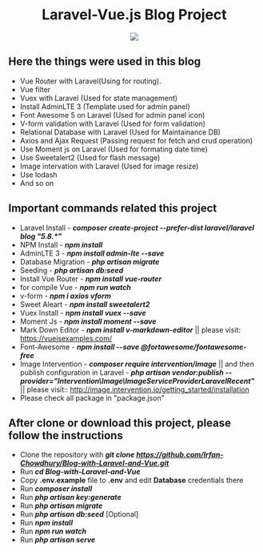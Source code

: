 <div align="center">
  
# Laravel-Vue.js Blog Project

</div>

<p align="center"><img src="https://miro.medium.com/max/640/1*FPKwlbwrWYmQ49FmMXu4Ug.png"></p>

## Here the things were used in this blog

- Vue Router with Laravel(Using for routing).
- Vue filter
- Vuex with Laravel (Used for state management)
- Install AdminLTE 3 (Template used for admin panel)
- Font Awesome 5 on Laravel (Used for admin panel icon)
- V-form validation with Laravel (Used for form validation)
- Relational Database with Laravel (Used for Maintainance DB)
- Axios and Ajax Request (Passing request for fetch and crud operation)
- Use Moment js on Laravel (Used for formating date time)
- Use Sweetalert2 (Used for flash message)
- Image intervation with Laravel (Used for image resize)
- Use lodash
- And so on

## Important commands related this project

- Laravel Install - **_composer create-project --prefer-dist laravel/laravel blog "5.8.*"_**
- NPM Install - **_npm install_**
- AdminLTE 3 - **_npm install admin-lte --save_**
- Database Migration - **_php artisan migrate_**
- Seeding - **_php artisan db:seed_**
- Install Vue Router - **_npm install vue-router_**
- for compile Vue - **_npm run watch_**
- v-form - **_npm i axios vform_**
- Sweet Aleart - **_npm install sweetalert2_**
- Vuex Install - **_npm install vuex --save_**
- Moment Js - **_npm install moment --save_**
- Mark Down Editor - **_npm install v-markdown-editor_** || please visit: https://vuejsexamples.com/
- Font-Awesome - **_npm install --save @fortawesome/fontawesome-free_** 
- Image Intervention - **_composer require intervention/image_**  || and then publish configuration in Laravel - **_php artisan vendor:publish --provider="Intervention\Image\ImageServiceProviderLaravelRecent"_** || please visit:: http://image.intervention.io/getting_started/installation
- Please check all package in "package.json"

## After clone or download this project, please follow the instructions

- Clone the repository with **_git clone https://github.com/Irfan-Chowdhury/Blog-with-Laravel-and-Vue.git_**
- Run **_cd Blog-with-Laravel-and-Vue_**
- Copy **.env.example** file to **.env** and edit **Database** credentials there
- Run **_composer install_**
- Run **_php artisan key:generate_**
- Run **_php artisan migrate_**
- Run **_php artisan db:seed_** [Optional] 
- Run **_npm install_**
- Run **_npm run watch_**
- Run **_php artisan serve_**